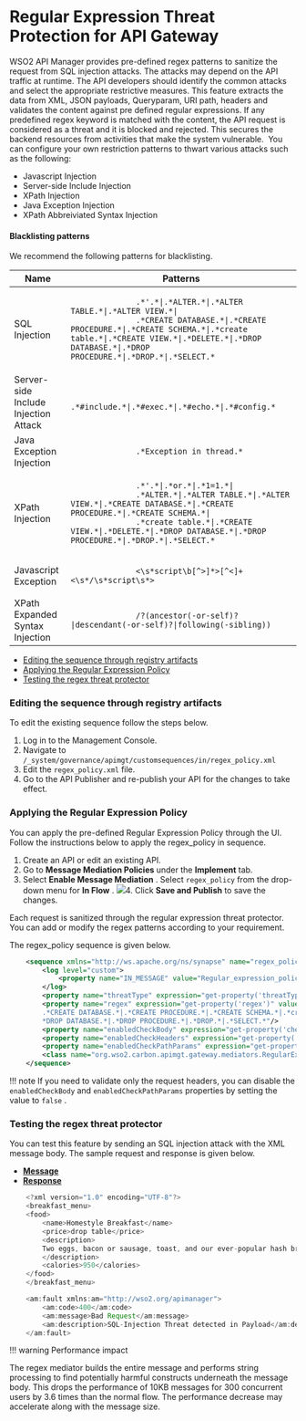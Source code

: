 # Regular Expression Threat Protection for API Gateway

WSO2 API Manager provides pre-defined regex patterns to sanitize the request from SQL injection attacks. The attacks may depend on the API traffic at runtime. The API developers should identify the common attacks and select the appropriate restrictive measures. This feature extracts the data from XML, JSON payloads, Queryparam, URI path, headers and validates the content against pre defined regular expressions. If any predefined regex keyword is matched with the content, the API request is considered as a threat and it is blocked and rejected. This secures the backend resources from activities that make the system vulnerable.  You can configure your own restriction patterns to thwart various attacks such as the following:

-   Javascript Injection
-   Server-side Include Injection
-   XPath Injection
-   Java Exception Injection
-   XPath Abbreiviated Syntax Injection

#### Blacklisting patterns

We recommend the following patterns for blacklisting.

<table>
<thead>
<tr class="header">
<th>Name</th>
<th>Patterns</th>
</tr>
</thead>
<tbody>
<tr class="odd">
<td>SQL Injection</td>
<td><p><code>              .*'.*|.*ALTER.*|.*ALTER TABLE.*|.*ALTER VIEW.*|             </code><br />
<code>              .*CREATE DATABASE.*|.*CREATE PROCEDURE.*|.*CREATE SCHEMA.*|.*create table.*|.*CREATE VIEW.*|.*DELETE.*|.*DROP DATABASE.*|.*DROP PROCEDURE.*|.*DROP.*|.*SELECT.*             </code></p></td>
</tr>
<tr class="even">
<td>Server-side Include Injection Attack</td>
<td><code>             .*#include.*|.*#exec.*|.*#echo.*|.*#config.*            </code></td>
</tr>
<tr class="odd">
<td>Java Exception Injection</td>
<td><p><code>              .*Exception in thread.*             </code></p></td>
</tr>
<tr class="even">
<td>XPath Injection</td>
<td><p><code>              .*'.*|.*or.*|.*1=1.*|             </code><br />
<code>              .*ALTER.*|.*ALTER TABLE.*|.*ALTER VIEW.*|.*CREATE DATABASE.*|.*CREATE PROCEDURE.*|.*CREATE SCHEMA.*|             </code><br />
<code>              .*create table.*|.*CREATE VIEW.*|.*DELETE.*|.*DROP DATABASE.*|.*DROP PROCEDURE.*|.*DROP.*|.*SELECT.*             </code></p></td>
</tr>
<tr class="odd">
<td>Javascript Exception</td>
<td><p><code>              &lt;\s*script\b[^&gt;]*&gt;[^&lt;]+&lt;\s*/\s*script\s*&gt;             </code></p></td>
</tr>
<tr class="even">
<td>XPath Expanded Syntax Injection</td>
<td><p><code>              /?(ancestor(-or-self)?|descendant(-or-self)?|following(-sibling))             </code></p></td>
</tr>
</tbody>
</table>

-   [Editing the sequence through registry artifacts](#RegularExpressionThreatProtectionforAPIGateway-Editingthesequencethroughregistryartifacts)
-   [Applying the Regular Expression Policy](#RegularExpressionThreatProtectionforAPIGateway-ApplyingtheRegularExpressionPolicy)
-   [Testing the regex threat protector](#RegularExpressionThreatProtectionforAPIGateway-Testingtheregexthreatprotector)

### Editing the sequence through registry artifacts

To edit the existing sequence follow the steps below.

1.  Log in to the Management Console.
2.  Navigate to `/_system/governance/apimgt/customsequences/in/regex_policy.xml`
3.  Edit the `regex_policy.xml` file.
4.  Go to the API Publisher and re-publish your API for the changes to take effect.

### Applying the Regular Expression Policy

You can apply the pre-defined Regular Expression Policy through the UI. Follow the instructions below to apply the regex\_policy in sequence.

1.  Create an API or edit an existing API.
2.  Go to **Message Mediation Policies** under the **Implement** tab.
3.  Select **Enable Message Mediation** . Select `regex_policy` from the drop-down menu for **In Flow** .
    ![](/assets/attachments/103334905/103334906.png)4.  Click **Save and Publish** to save the changes.

Each request is sanitized through the regular expression threat protector. You can add or modify the regex patterns according to your requirement.

The regex\_policy sequence is given below.

``` xml
    <sequence xmlns="http://ws.apache.org/ns/synapse" name="regex_policy">
        <log level="custom">
            <property name="IN_MESSAGE" value="Regular_expression_policy"/>
        </log>
        <property name="threatType" expression="get-property('threatType')" value="SQL-Injection"/>
        <property name="regex" expression="get-property('regex')" value=".*'.*|.*ALTER.*|.*ALTER TABLE.*|.*ALTER VIEW.*|
        .*CREATE DATABASE.*|.*CREATE PROCEDURE.*|.*CREATE SCHEMA.*|.*create table.*|.*CREATE VIEW.*|.*DELETE.*|.
        *DROP DATABASE.*|.*DROP PROCEDURE.*|.*DROP.*|.*SELECT.*"/>
        <property name="enabledCheckBody" expression="get-property('checkBodyEnable')" value="true"/>
        <property name="enabledCheckHeaders" expression="get-property('enabledCheckHeaders')" value="true"/>
        <property name="enabledCheckPathParams" expression="get-property('enabledCheckPathParams')" value="true"/>
        <class name="org.wso2.carbon.apimgt.gateway.mediators.RegularExpressionProtector"/>
    </sequence>
```

!!! note
If you need to validate only the request headers, you can disable the `enabledCheckBody` and `enabledCheckPathParams` properties by setting the value to `false` .


### Testing the regex threat protector

You can test this feature by sending an SQL injection attack with the XML message body. The sample request and response is given below.

-   [**Message**](#131a97143ae9469a89c78d1432773608)
-   [**Response**](#0a53794b2faf44cc9510a65b6232238d)

``` java
    <?xml version="1.0" encoding="UTF-8"?>
    <breakfast_menu>
    <food>
        <name>Homestyle Breakfast</name>
        <price>drop table</price>
        <description>
        Two eggs, bacon or sausage, toast, and our ever-popular hash browns
        </description>
        <calories>950</calories>
    </food>
    </breakfast_menu>
```

``` java
    <am:fault xmlns:am="http://wso2.org/apimanager">
        <am:code>400</am:code>
        <am:message>Bad Request</am:message>
        <am:description>SQL-Injection Threat detected in Payload</am:description>
    </am:fault>
```

!!! warning
Performance impact

The regex mediator builds the entire message and performs string processing to find potentially harmful constructs underneath the message body. This drops the performance of 10KB messages for 300 concurrent users by 3.6 times than the normal flow. The performance decrease may accelerate along with the message size.


